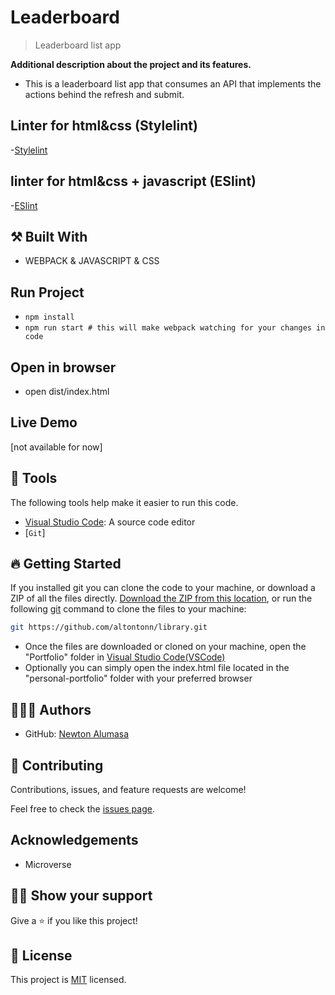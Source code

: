 

# Leaderboard

> Leaderboard list app

**Additional description about the project and its features.**
- This is a leaderboard list app that consumes an API that implements the actions behind the refresh and submit.

## Linter for html&css (Stylelint)
-[Stylelint](https://github.com/microverseinc/linters-config/tree/master/html-css)

## linter for html&css + javascript (ESlint)
-[ESlint](https://github.com/microverseinc/linters-config/tree/master/html-css-js)

## ⚒️ Built With

- WEBPACK & JAVASCRIPT & CSS

## Run Project

- `npm install`
- `npm run start # this will make webpack watching for your changes in code`

## Open in browser

- open dist/index.html

## Live Demo
[not available for now]

## 🧰 Tools

The following tools help make it easier to run this code.

- [Visual Studio Code](https://code.visualstudio.com/): A source code editor
- [`Git`]

## 🔥 Getting Started

If you installed git you can clone the code to your machine, or download a ZIP of all the files directly.
[Download the ZIP from this location](https://github.com/altontonn/Leaderboard/archive/refs/heads/main.zip), or run the following [git](https://github.com/altontonn/Leaderboard.git) command to clone the files to your machine:

```bash
git https://github.com/altontonn/library.git
```

- Once the files are downloaded or cloned on your machine, open the "Portfolio" folder in [Visual Studio Code(VSCode)](https://code.visualstudio.com/)
- Optionally you can simply open the index.html file located in the "personal-portfolio" folder with your preferred browser

## 🙎🏾‍♂️ Authors

- GitHub: [Newton Alumasa](https://github.com/altontonn)

## 🤝 Contributing

Contributions, issues, and feature requests are welcome!

Feel free to check the [issues page](https://github.com/altontonn/Leaderboard/issues).

## Acknowledgements

- Microverse

## 👊🏾 Show your support

Give a ⭐️ if you like this project!

## 📝 License

This project is [MIT](https://github.com/altontonn/Leaderboard/blob/basic-page/LICENSE) licensed.
